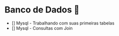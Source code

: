# Banco de Dados :robot:
- [] Mysql - Trabalhando com suas primeiras tabelas
- [] Mysql - Consultas com Join
  




